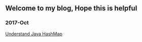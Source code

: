 ## Welcome to my blog, Hope this is helpful

### 2017-Oct
[Understand Java HashMap](https://antiiimage.github.io/java-basics/states-in-Java-Thread.md)
